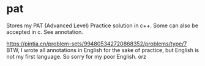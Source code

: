 # pat
Stores my PAT (Advanced Level) Practice solution in c++. 
Some can also be accepted in c. See annotation.

https://pintia.cn/problem-sets/994805342720868352/problems/type/7
BTW, I wrote all annotations in English for the sake of practice, but English is not my first language. So sorry for my poor English. orz